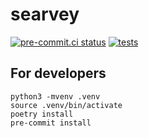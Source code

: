 # searvey

[![pre-commit.ci status](https://results.pre-commit.ci/badge/github/oceanmodeling/searvey/master.svg)](https://results.pre-commit.ci/latest/github/oceanmodeling/searvey/master)
[![tests](https://github.com/oceanmodeling/searvey/actions/workflows/run_tests.yml/badge.svg)](https://github.com/oceanmodeling/searvey/actions/workflows/run_tests.yml)

## For developers

```
python3 -mvenv .venv
source .venv/bin/activate
poetry install
pre-commit install
```
